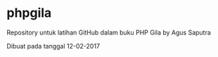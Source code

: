 # phpgila
Repository untuk latihan GitHub dalam buku PHP Gila by Agus Saputra

Dibuat pada tanggal 12-02-2017
